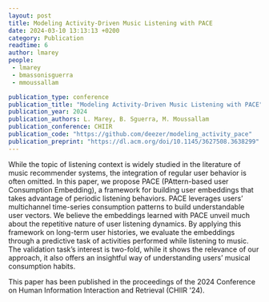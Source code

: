 ```yaml
---
layout: post
title: Modeling Activity-Driven Music Listening with PACE
date: 2024-03-10 13:13:13 +0200
category: Publication
readtime: 6
author: lmarey
people:
 - lmarey
 - bmassonisguerra
 - mmoussallam

publication_type: conference
publication_title: "Modeling Activity-Driven Music Listening with PACE"
publication_year: 2024
publication_authors: L. Marey, B. Sguerra, M. Moussallam
publication_conference: CHIIR
publication_code: "https://github.com/deezer/modeling_activity_pace"
publication_preprint: "https://dl.acm.org/doi/10.1145/3627508.3638299"
---
```


While the topic of listening context is widely studied in the literature of music recommender systems, the integration of regular user behavior is often omitted. 
In this paper, we propose PACE (PAttern-based user Consumption Embedding), a framework for building user embeddings that takes advantage of periodic listening behaviors. 
PACE leverages users’ multichannel time-series consumption patterns to build understandable user vectors. We believe the embeddings learned with PACE unveil much about the repetitive nature of user listening dynamics. 
By applying this framework on long-term user histories, we evaluate the embeddings through a predictive task of activities performed while listening to music. 
The validation task’s interest is two-fold, while it shows the relevance of our approach, it also offers an insightful way of understanding users’ musical consumption habits.

This paper has been published in the proceedings of the 2024 Conference on Human Information Interaction and Retrieval (CHIIR '24).
